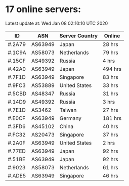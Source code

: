 # 17 online servers:

Latest update at: Wed Jan 08 02:10:10 UTC 2020

| ID | ASN | Server Country | Online |
| -- | --- | -------------- | ------ |
| #.2A79 | AS63949 | Japan | 28 hrs |
| #.1C9A | AS58073 | Netherlands | 79 hrs |
| #.15CF | AS49392 | Russia | 4 hrs |
| #.42A0 | AS63949 | Japan | 494 hrs |
| #.7F1D | AS63949 | Singapore | 83 hrs |
| #.9FC3 | AS53889 | United States | 33 hrs |
| #.5CBD | AS48347 | Russia | 31 hrs |
| #.14D9 | AS49392 | Russia | 3 hrs |
| #.7E1D | AS3462 | Taiwan | 27 hrs |
| #.E0CF | AS63949 | Germany | 181 hrs |
| #.3FD6 | AS45102 | China | 40 hrs |
| #.FC32 | AS20473 | Singapore | 37 hrs |
| #.2A0F | AS63949 | United States | 2 hrs |
| #.77ED | AS63949 | Japan | 92 hrs |
| #.51BE | AS63949 | Japan | 92 hrs |
| #.9023 | AS58073 | Netherlands | 61 hrs |
| #.ADE5 | AS63949 | Singapore | 46 hrs |

